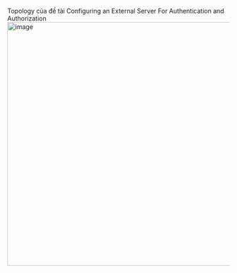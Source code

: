 Topology của đề tài Configuring an External Server For Authentication and Authorization
<img width="1110" height="551" alt="image" src="https://github.com/user-attachments/assets/39008673-1324-46b8-8f08-306cac249b44" />

